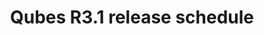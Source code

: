 ---
lang: en
layout: doc
permalink: /doc/releases/3.1/schedule/
redirect_from:
- /en/doc/releases/3.1/schedule/
redirect_to: https://qubes-doc-rst.readthedocs.io/en/latest/developer/releases/3_1/schedule.html
ref: 17
title: Qubes R3.1 release schedule
---